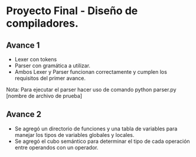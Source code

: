 # Proyecto Final - Diseño de compiladores.

## Avance 1
- Lexer con tokens
- Parser con gramática a utilizar.
- Ambos Lexer y Parser funcionan correctamente y cumplen los requisitos del primer avance.

Nota: Para ejecutar el parser hacer uso de comando python parser.py [nombre de archivo de prueba]

## Avance 2
- Se agregó un directorio de funciones y una tabla de variables para manejar los tipos de variables globales y locales.
- Se agregó el cubo semántico para determinar el tipo de cada operación entre operandos con un operador.
